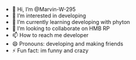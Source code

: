 - 👋 Hi, I’m @Marvin-W-295
- 👀 I’m interested in developing
- 🌱 I’m currently learning developing with phyton
- 💞️ I’m looking to collaborate on HMB RP
- 📫 How to reach me developer
- 😄 Pronouns: developing and making friends
- ⚡ Fun fact: im funny and crazy

<!---
Marvin-W-295/Marvin-W-295 is a ✨ special ✨ repository because its `README.md` (this file) appears on your GitHub profile.
You can click the Preview link to take a look at your changes.
--->

